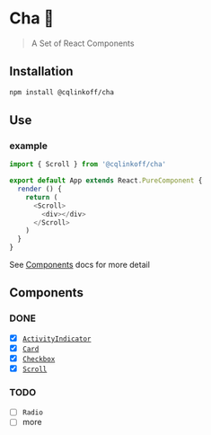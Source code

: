 # Cha 🍵

> A Set of React Components

## Installation

```bash
npm install @cqlinkoff/cha
```

## Use

### example

```js
import { Scroll } from '@cqlinkoff/cha'

export default App extends React.PureComponent {
  render () {
    return (
      <Scroll>
        <div></div>
      </Scroll>
    )
  }
}
```

See [Components](#components) docs for more detail

## Components

### DONE

- [x] [`ActivityIndicator`](https://github.com/cqlinkoff/cha/tree/master/src/activity-indicator)
- [x] [`Card`](https://github.com/cqlinkoff/cha/tree/master/src/card)
- [x] [`Checkbox`](https://github.com/cqlinkoff/cha/tree/master/src/checbox)
- [x] [`Scroll`](https://github.com/cqlinkoff/cha/tree/master/src/scroll)

### TODO

- [ ] `Radio`
- [ ] more
